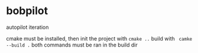 # bobpilot
autopilot iteration

cmake must be installed, then init the project with 
```cmake ..```
build with 
``` camke --build .```
both commands must be ran in the build dir